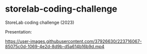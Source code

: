 # storelab-coding-challenge
StoreLab coding challenge (2023)


Presentation:

https://user-images.githubusercontent.com/37926630/223716067-85075c0d-1069-4e2d-8d9b-d5a614b16b9d.mp4

